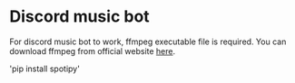 # Discord music bot

For discord music bot to work, ffmpeg executable file is required. You can download ffmpeg from official website [here](https://ffmpeg.org/download.html).

'pip install spotipy'
